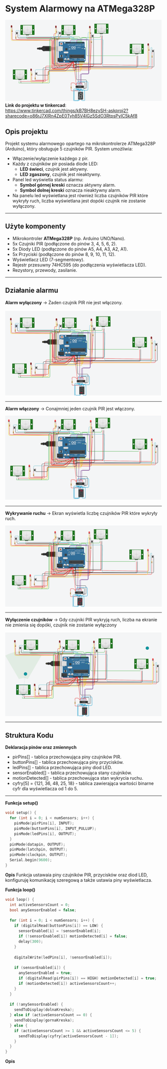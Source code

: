 # System Alarmowy na ATMega328P
![Schemat połączeń](images/schemat.png)
**Link do projektu w tinkercad**: https://www.tinkercad.com/things/kB7BH8ezySH-askproj2?sharecode=o86rJ7XlRn4ZpE0Tyh85V4lGz5SdO3RtpsPyIC5kAf8

## Opis projektu

Projekt systemu alarmowego opartego na mikrokontrolerze ATMega328P (Arduino), który obsługuje 5 czujników PIR. System umożliwia:

- Włączenie/wyłączenie każdego z pir.
- Każdy z czujników pir posiada diode LED:  
  - **LED świeci**, czujnik jest aktywny.  
  - **LED zgaszony**, czujnik  jest nieaktywny.
- Panel led wyświetla status alarmu:  
  - **Symbol górnej kreski** oznacza aktywny alarm.  
  - **Symbol dolnej kreski** oznacza nieaktywny alarm.
- Na panelu led wyświetlana jest również liczba czujników PIR które wykryły ruch, liczba wyświetlana jest dopóki czujnik nie zostanie wyłączony.

---
## Użyte komponenty

- Mikrokontroler **ATMega328P** (np. Arduino UNO/Nano).
- 5x Czujniki PIR (podłączone do pinów 3, 4, 5, 6, 2).
- 5x Diody LED (podłączone do pinów A5, A4, A3, A2, A1).
- 5x Przyciski (podłączone do pinów 8, 9, 10, 11, 12).
- Wyświetlacz LED (7-segmentowy).
- Rejestr przesuwny 74HC595 (do podłączenia wyświetlacza LED).
- Rezystory, przewody, zasilanie.
---
## Działanie alarmu
**Alarm wyłączony** -> Żaden czujnik PIR nie jest włączony.

![Schemat połączeń](images/wyłączony.png)

---
**Alarm włączony** -> Conajmniej jeden czujnik PIR jest włączony.

![Schemat połączeń](images/włączony.png)

---
**Wykrywanie ruchu** -> Ekran wyświetla liczbę czujników PIR które wykryły ruch.

![Schemat połączeń](images/2czuj.png)

---
**Wyłączenie czujników** -> Gdy czujniki PIR wykryją ruch, liczba na ekranie nie zmienia się dopóki, czujnik nie zostanie wyłączony

![Schemat połączeń](images/po1wyłącz.png)

---

## Struktura Kodu
**Deklaracja pinów oraz zmiennych**
- pirPins[] - tablica przechowująca piny czujników PIR.
- buttonPins[] - tablica przechowująca piny przycisków.
- ledPins[] - tablica przechowująca piny diod LED.
- sensorEnabled[] - tablica przechowująca stany czujników.
- motionDetected[] - tablica przechowująca stan wykrycia ruchu.
- cyfry[5] = {121, 36, 48, 25, 18} - tablica zawierająca wartości binarne cyfr dla wyświetlacza od 1 do 5.
---

**Funkcja setup()**

```cpp
void setup() {
  for (int i = 0; i < numSensors; i++) {
    pinMode(pirPins[i], INPUT);
    pinMode(buttonPins[i], INPUT_PULLUP);
    pinMode(ledPins[i], OUTPUT);
  }
  pinMode(datapin, OUTPUT);
  pinMode(latchpin, OUTPUT);
  pinMode(clockpin, OUTPUT);
  Serial.begin(9600);
}
```
**Opis**
Funkcja ustawaia piny czujników PIR, przycisków oraz diod LED, konfiguruję komunikację szeregową a także ustawia piny wyświetlacza.


**Funkcja loop()**

```cpp
void loop() {
  int activeSensorsCount = 0;
  bool anySensorEnabled = false;

  for (int i = 0; i < numSensors; i++) {
    if (digitalRead(buttonPins[i]) == LOW) {
      sensorEnabled[i] = !sensorEnabled[i];
      if (!sensorEnabled[i]) motionDetected[i] = false;
      delay(300);
    }

    digitalWrite(ledPins[i], !sensorEnabled[i]);

    if (sensorEnabled[i]) {
      anySensorEnabled = true;
      if (digitalRead(pirPins[i]) == HIGH) motionDetected[i] = true;
      if (motionDetected[i]) activeSensorsCount++;
    }
  }

  if (!anySensorEnabled) {
    sendToDisplay(dolnaKreska);
  } else if (activeSensorsCount == 0) {
    sendToDisplay(gornaKreska);
  } else {
    if (activeSensorsCount >= 1 && activeSensorsCount <= 5) {
      sendToDisplay(cyfry[activeSensorsCount - 1]);
    }
  }
}

```
**Opis**


